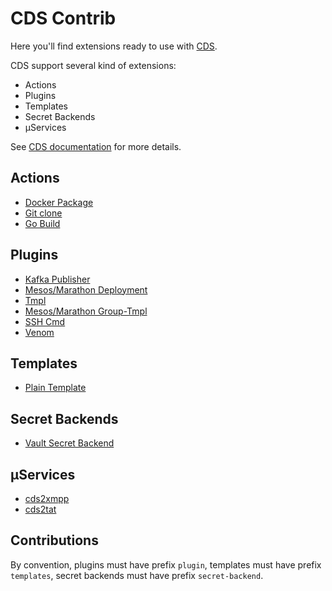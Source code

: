 # CDS Contrib

Here you'll find extensions ready to use with [CDS](https://github.com/ovh/cds).

CDS support several kind of extensions:

- Actions
- Plugins
- Templates
- Secret Backends
- µServices

See [CDS documentation](https://github.com/ovh/cds) for more details.

## Actions

- [Docker Package](https://github.com/ovh/cds/tree/master/contrib/actions/cds/cds-docker-package.hcl)
- [Git clone](https://github.com/ovh/cds/tree/master/contrib/actions/cds/cds-git-clone.hcl)
- [Go Build](https://github.com/ovh/cds/tree/master/contrib/actions/cds/cds-go-build.hcl)

## Plugins

- [Kafka Publisher](https://github.com/ovh/cds/tree/master/contrib/plugins/plugin-kafka-publish)
- [Mesos/Marathon Deployment](https://github.com/ovh/cds/tree/master/contrib/plugins/plugin-marathon)
- [Tmpl](https://github.com/ovh/cds/tree/master/contrib/plugins/plugin-tmpl)
- [Mesos/Marathon Group-Tmpl](https://github.com/ovh/cds/tree/master/contrib/plugins/plugin-group-tmpl)
- [SSH Cmd](https://github.com/ovh/cds/tree/master/contrib/plugins/plugin-ssh-cmd)
- [Venom](https://github.com/ovh/cds/tree/master/contrib/plugins/plugin-venom)

## Templates

- [Plain Template](https://github.com/ovh/cds/tree/master/contrib/templates/cds-template-plain)

## Secret Backends

- [Vault Secret Backend](https://github.com/ovh/cds/tree/master/contrib/secret-backends/secret-backend-vault)

## µServices

- [cds2xmpp](https://github.com/ovh/cds/tree/master/contrib/uservices/cds2xmpp)
- [cds2tat](https://github.com/ovh/cds/tree/master/contrib/uservices/cds2tat)

## Contributions

By convention, plugins must have prefix `plugin`, templates  must have prefix `templates`, secret backends must have prefix `secret-backend`.
